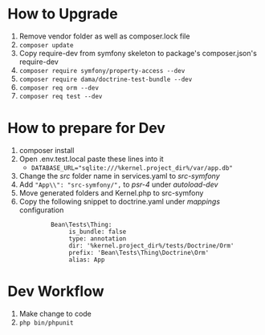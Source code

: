 # How to Upgrade
1. Remove vendor folder as well as composer.lock file
1. `composer update`
1. Copy require-dev from symfony skeleton to package's composer.json's require-dev
1. `composer require symfony/property-access --dev`
1. `composer require dama/doctrine-test-bundle --dev`
1. `composer req orm --dev`
1. `composer req test --dev`

# How to prepare for Dev
1. composer install
1. Open .env.test.local paste these lines into it
    -  `DATABASE_URL="sqlite:///%kernel.project_dir%/var/app.db"`
1. Change the *src* folder name in services.yaml to *src-symfony*
1. Add `"App\\": "src-symfony/",` to *psr-4* under *autoload-dev*
1. Move generated folders and Kernel.php to src-symfony
1. Copy the following snippet to doctrine.yaml under *mappings* configuration
```
            Bean\Tests\Thing:
                 is_bundle: false
                 type: annotation
                 dir: '%kernel.project_dir%/tests/Doctrine/Orm'
                 prefix: 'Bean\Tests\Thing\Doctrine\Orm'
                 alias: App
```

# Dev Workflow
1. Make change to code
2. `php bin/phpunit`